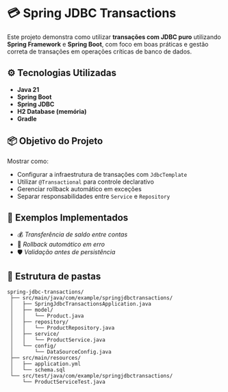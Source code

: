 # 💳 Spring JDBC Transactions

Este projeto demonstra como utilizar **transações com JDBC puro** utilizando **Spring Framework** e **Spring Boot**, com foco em boas práticas e gestão correta de transações em operações críticas de banco de dados.

## ⚙️ Tecnologias Utilizadas

- **Java 21**
- **Spring Boot**
- **Spring JDBC**
- **H2 Database (memória)**
- **Gradle**

## 📦 Objetivo do Projeto

Mostrar como:
- Configurar a infraestrutura de transações com `JdbcTemplate`
- Utilizar `@Transactional` para controle declarativo
- Gerenciar rollback automático em exceções
- Separar responsabilidades entre `Service` e `Repository`

## 🧪 Exemplos Implementados

- 💰 *Transferência de saldo entre contas*
- 🔄 *Rollback automático em erro*
- 🛡️ *Validação antes de persistência*

## 📂 Estrutura de pastas

```
spring-jdbc-transactions/
 ├── src/main/java/com/example/springjdbctransactions/
 │   ├── SpringJdbcTransactionsApplication.java
 │   ├── model/
 │   │   └── Product.java
 │   ├── repository/
 │   │   └── ProductRepository.java
 │   ├── service/
 │   │   └── ProductService.java
 │   └── config/
 │       └── DataSourceConfig.java
 ├── src/main/resources/
 │   ├── application.yml
 │   └── schema.sql
 └── src/test/java/com/example/springjdbctransactions/
     └── ProductServiceTest.java
```
